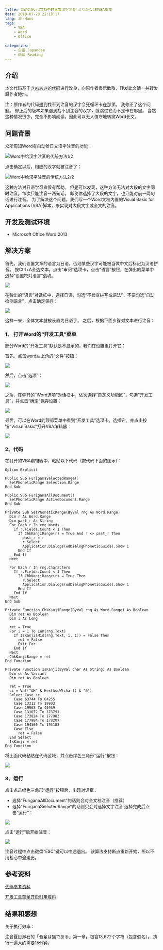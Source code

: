 ```yaml
---
title: 自动为Word文档中的日文汉字注音(ふりがな)的VBA脚本
date: 2018-07-20 22:18:17
lang: zh-Hans
tags:
    - VBA
    - Word
    - Office
    
categories: 
    - 日语 Japanese
    - 阅读 Reading
---
```


## 介绍
本文代码基于[きぬあさ的代码](https://www.ka-net.org/blog/?p=7576)进行改良，向原作者表示致敬，转发此文请一并转发原作者地址。

注：原作者的代码遇到找不到注音的汉字会死循环卡在那里。
我修正了这个问题。
修正后的版本如果遇到找不到注音的汉字，就跳过它而不是卡在那里。
当然这种情况很少，完全不影响阅读，因此可以无人值守地转换Word长文。

## 问题背景
众所周知Word有自动给日文汉字注音的功能：

![Word中给汉字注音的传统方法1/2](/uploads/postimgs/fbcd6570.png)

点击确定以后，相应的汉字就被注音了：

![Word中给汉字注音的传统方法2/2](/uploads/postimgs/5a5e52ad.png)

这种方法对日语学习者很有帮助。
但是可以发现，这种方法无法对大段的文字同时注音，每次只能注音一两句话。
即使你选择了大段的文字，也只能对前一两句话进行注音。
为了解决这个问题，我们写一个Word文档内置的Visual Basic for Applications (VBA)脚本，来实现对大段文字或全文的注音。

## 开发及测试环境

- Microsoft Office Word 2013

## 解决方案

首先，我们设置文章的语言为日语，否则某些汉字可能被当做中文后标记为汉语拼音。
按Ctrl+A全选文本，点击“审阅”选项卡，点击“语言”按钮，在弹出的菜单中选择“设置校对语言”选项。

![](/uploads/postimgs/1f84e296.png)

在弹出的“语言”对话框中，选择日语，勾选“不检查拼写或语法”，不要勾选“自动检测语言”，点击确定保存：

![](/uploads/postimgs/7eb6fb20.png)

这样一来，全体文本就被设置为日语了。
之后，根据下面步骤对文本进行注音：

### 1、 打开Word的“开发工具”菜单

部分Word的“开发工具”默认是不显示的，我们在设置里打开它：

首先，点击word左上角的“文件”按钮：

![](/uploads/postimgs/d992ce56.png)

然后，点击“选项”：

![](/uploads/postimgs/b3aab0b3.png)

之后，在弹开的“Word选项”对话框中，依次选择“自定义功能区”，勾选“开发工具”，并点击“确定”保存设置：

![](/uploads/postimgs/2333e88c.png)

最后，可以在Word的顶部菜单中看到“开发工具”选项卡，选择它，并点击按钮“Visual Basic”打开VBA编辑器：

![](/uploads/postimgs/548797ff.png)

### 2、代码

在打开的VBA编辑器中，粘贴以下代码（按代码下面的图示）：
```VB
Option Explicit
  
Public Sub FuriganaSelectedRange()
  SetPhoneticRange Selection.Range
End Sub
 
Public Sub FuriganaAllDocument()
  SetPhoneticRange ActiveDocument.Range
End Sub
 
Private Sub SetPhoneticRange(ByVal rng As Word.Range)
  Dim r As Word.Range
  Dim past_r As String
  For Each r In rng.Words
    If r.Fields.Count < 1 Then
      If ChkKanjiRange(r) = True And r <> past_r Then
        past_r = r
        r.Select
        Application.Dialogs(wdDialogPhoneticGuide).Show 1
      End If
    End If
  Next
  
  For Each r In rng.Characters
    If r.Fields.Count < 1 Then
      If ChkKanjiRange(r) = True Then
        r.Select
        Application.Dialogs(wdDialogPhoneticGuide).Show 1
      End If
    End If
  Next
End Sub
  
Private Function ChkKanjiRange(ByVal rng As Word.Range) As Boolean
  Dim ret As Boolean
  Dim i As Long
   
  ret = True
  For i = 1 To Len(rng.Text)
    If IsKanji(Mid(rng.Text, i, 1)) = False Then
      ret = False
      Exit For
    End If
  Next
  ChkKanjiRange = ret
End Function
  
Private Function IsKanji(ByVal char As String) As Boolean
  Dim cc As Variant
  Dim ret As Boolean
   
  ret = True
  cc = Val("&H" & Hex(AscW(char)) & "&")
  Select Case cc
    Case 63744 To 64255
    Case 13312 To 19903
    Case 19968 To 40959
    Case 131072 To 173791
    Case 173824 To 177983
    Case 177984 To 178207
    Case 194560 To 195103
    Case Else
      ret = False
  End Select
  IsKanji = ret
End Function
```
将上面代码粘贴在代码区域，并点击绿色三角形“运行”按钮：

![](/uploads/postimgs/8511bcb4.png)

### 3、运行
点击点击绿色三角形“运行”按钮后，出现对话框：
- 选择“FuriganaAllDocument”的话则会对全文档注音（推荐）
- 选择“FuriganaSelectedRange”的话则只会对选择文字注音
选择完成后点击“运行”：

![](/uploads/postimgs/aed595aa.png)

点击“运行”后开始注音：

![](/uploads/postimgs/wordfurigana.gif)

注音过程中点击键盘“ESC”键可以中途退出。
该算法支持断点重新开始，所以不用担心中途退出。

## 参考资料

[代码参考资料](https://www.ka-net.org/blog/?p=7576)

[开发工具菜单开启引用资料](https://jingyan.baidu.com/article/9f7e7ec05965d46f28155496.html)

## 结果和感想

关于执行效率：

注音夏目漱石的「吾輩は猫である」第一章，包含13,622个字符（包含假名），
执行一遍大约需要15分钟。